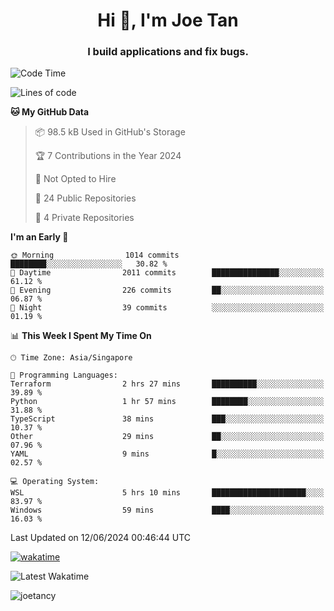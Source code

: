 <h1 align="center">Hi 👋, I'm Joe Tan</h1>
<h3 align="center">I build applications and fix bugs.</h3>

<!--START_SECTION:waka-->
![Code Time](http://img.shields.io/badge/Code%20Time-1%2C371%20hrs%2014%20mins-blue)

![Lines of code](https://img.shields.io/badge/From%20Hello%20World%20I%27ve%20Written-46.5%20million%20lines%20of%20code-blue)

**🐱 My GitHub Data** 

> 📦 98.5 kB Used in GitHub's Storage 
 > 
> 🏆 7 Contributions in the Year 2024
 > 
> 🚫 Not Opted to Hire
 > 
> 📜 24 Public Repositories 
 > 
> 🔑 4 Private Repositories 
 > 
**I'm an Early 🐤** 

```text
🌞 Morning                1014 commits        ████████░░░░░░░░░░░░░░░░░   30.82 % 
🌆 Daytime                2011 commits        ███████████████░░░░░░░░░░   61.12 % 
🌃 Evening                226 commits         ██░░░░░░░░░░░░░░░░░░░░░░░   06.87 % 
🌙 Night                  39 commits          ░░░░░░░░░░░░░░░░░░░░░░░░░   01.19 % 
```


📊 **This Week I Spent My Time On** 

```text
🕑︎ Time Zone: Asia/Singapore

💬 Programming Languages: 
Terraform                2 hrs 27 mins       ██████████░░░░░░░░░░░░░░░   39.89 % 
Python                   1 hr 57 mins        ████████░░░░░░░░░░░░░░░░░   31.88 % 
TypeScript               38 mins             ███░░░░░░░░░░░░░░░░░░░░░░   10.37 % 
Other                    29 mins             ██░░░░░░░░░░░░░░░░░░░░░░░   07.96 % 
YAML                     9 mins              █░░░░░░░░░░░░░░░░░░░░░░░░   02.57 % 

💻 Operating System: 
WSL                      5 hrs 10 mins       █████████████████████░░░░   83.97 % 
Windows                  59 mins             ████░░░░░░░░░░░░░░░░░░░░░   16.03 % 
```


 Last Updated on 12/06/2024 00:46:44 UTC
<!--END_SECTION:waka-->
[![wakatime](https://wakatime.com/badge/user/e0e3a0f0-6d69-4241-946d-0baaf7b91278.svg)](https://wakatime.com/@e0e3a0f0-6d69-4241-946d-0baaf7b91278)

![Latest Wakatime](https://github.com/joetancy/joetancy/workflows/Latest%20Wakatime/badge.svg)

<p align="left"> <img src="https://komarev.com/ghpvc/?username=joetancy" alt="joetancy" /> </p>

